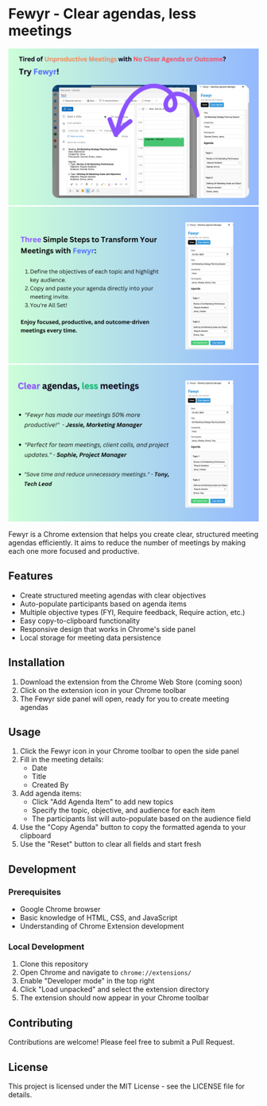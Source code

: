 # Fewyr - Clear agendas, less meetings

![Screenshot](./images/1.png)
![Screenshot](./images/2.png)
![Screenshot](./images/3.png)

Fewyr is a Chrome extension that helps you create clear, structured meeting agendas efficiently. It aims to reduce the number of meetings by making each one more focused and productive.

## Features

- Create structured meeting agendas with clear objectives
- Auto-populate participants based on agenda items
- Multiple objective types (FYI, Require feedback, Require action, etc.)
- Easy copy-to-clipboard functionality
- Responsive design that works in Chrome's side panel
- Local storage for meeting data persistence

## Installation

1. Download the extension from the Chrome Web Store (coming soon)
2. Click on the extension icon in your Chrome toolbar
3. The Fewyr side panel will open, ready for you to create meeting agendas

## Usage

1. Click the Fewyr icon in your Chrome toolbar to open the side panel
2. Fill in the meeting details:
   - Date
   - Title
   - Created By
3. Add agenda items:
   - Click "Add Agenda Item" to add new topics
   - Specify the topic, objective, and audience for each item
   - The participants list will auto-populate based on the audience field
4. Use the "Copy Agenda" button to copy the formatted agenda to your clipboard
5. Use the "Reset" button to clear all fields and start fresh

## Development

### Prerequisites

- Google Chrome browser
- Basic knowledge of HTML, CSS, and JavaScript
- Understanding of Chrome Extension development

### Local Development

1. Clone this repository
2. Open Chrome and navigate to `chrome://extensions/`
3. Enable "Developer mode" in the top right
4. Click "Load unpacked" and select the extension directory
5. The extension should now appear in your Chrome toolbar


## Contributing

Contributions are welcome! Please feel free to submit a Pull Request.

## License

This project is licensed under the MIT License - see the LICENSE file for details.
